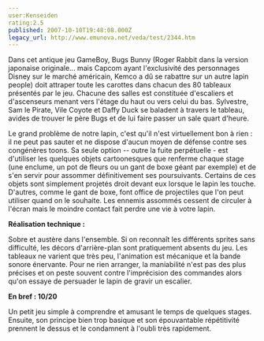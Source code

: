 ```yaml
---
user:Kenseiden
rating:2.5
published: 2007-10-10T19:48:08.000Z
legacy_url: http://www.emunova.net/veda/test/2344.htm
---
```

Dans cet antique jeu GameBoy, Bugs Bunny (Roger Rabbit dans la version japonaise originale... mais Capcom ayant l'exclusivité des personnages Disney sur le marché américain, Kemco a dû se rabattre sur un autre lapin people) doit attraper toute les carottes dans chacun des 80 tableaux présentés par le jeu. Chacune des salles est constituée d'escaliers et d'ascenseurs menant vers l'étage du haut ou vers celui du bas. Sylvestre, Sam le Pirate, Vile Coyote et Daffy Duck se baladent à travers le tableau, avides de trouver le père Bugs et de lui faire passer un sale quart d'heure.  

  

Le grand problème de notre lapin, c'est qu'il n'est virtuellement bon à rien : il ne peut pas sauter et ne dispose d'aucun moyen de défense contre ses congénères toons. Sa seule option -- outre la fuite perpétuelle - est d'utiliser les quelques objets cartoonesques que renferme chaque stage (une enclume, un pot de fleurs ou un gant de boxe géant par exemple) et de s'en servir pour assommer définitivement ses poursuivants. Certains de ces objets sont simplement projetés droit devant eux lorsque le lapin les touche. D'autres, comme le gant de boxe, font office de projectiles que l'on peut utiliser quand on le souhaite. Les ennemis assommés cessent de circuler à l'écran mais le moindre contact fait perdre une vie à votre lapin.  

  

**Réalisation technique :**   

Sobre et austère dans l'ensemble. Si on reconnaît les différents sprites sans difficulté, les décors d'arrière-plan sont pratiquement absents du jeu. Les tableaux ne varient que très peu, l'animation est mécanique et la bande sonore énervante. Pour ne rien arranger, la maniabilité n'est pas des plus précises et on peste souvent contre l'imprécision des commandes alors qu'on essaye de persuader le lapin de gravir un escalier.  

  

**En bref : 10/20**   

Un petit jeu simple à comprendre et amusant le temps de quelques stages. Ensuite, son principe bien trop basique et son épouvantable répétitivité prennent le dessus et le condamnent à l'oubli très rapidement.